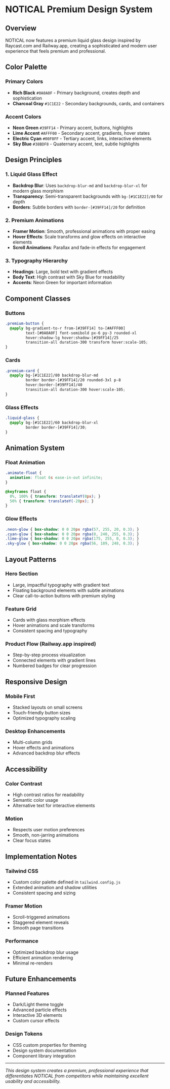 # NOTICAL Premium Design System

## Overview
NOTICAL now features a premium liquid glass design inspired by Raycast.com and Railway.app, creating a sophisticated and modern user experience that feels premium and professional.

## Color Palette

### Primary Colors
- **Rich Black** `#0A0A0F` - Primary background, creates depth and sophistication
- **Charcoal Gray** `#1C1E22` - Secondary backgrounds, cards, and containers

### Accent Colors
- **Neon Green** `#39FF14` - Primary accent, buttons, highlights
- **Lime Accent** `#AFFF00` - Secondary accent, gradients, hover states
- **Electric Cyan** `#00F0FF` - Tertiary accent, links, interactive elements
- **Sky Blue** `#38BDF8` - Quaternary accent, text, subtle highlights

## Design Principles

### 1. Liquid Glass Effect
- **Backdrop Blur**: Uses `backdrop-blur-md` and `backdrop-blur-xl` for modern glass morphism
- **Transparency**: Semi-transparent backgrounds with `bg-[#1C1E22]/80` for depth
- **Borders**: Subtle borders with `border-[#39FF14]/20` for definition

### 2. Premium Animations
- **Framer Motion**: Smooth, professional animations with proper easing
- **Hover Effects**: Scale transforms and glow effects on interactive elements
- **Scroll Animations**: Parallax and fade-in effects for engagement

### 3. Typography Hierarchy
- **Headings**: Large, bold text with gradient effects
- **Body Text**: High contrast with Sky Blue for readability
- **Accents**: Neon Green for important information

## Component Classes

### Buttons
```css
.premium-button {
  @apply bg-gradient-to-r from-[#39FF14] to-[#AFFF00] 
         text-[#0A0A0F] font-semibold px-6 py-3 rounded-xl 
         hover:shadow-lg hover:shadow-[#39FF14]/25 
         transition-all duration-300 transform hover:scale-105;
}
```

### Cards
```css
.premium-card {
  @apply bg-[#1C1E22]/80 backdrop-blur-md 
         border border-[#39FF14]/20 rounded-3xl p-8 
         hover:border-[#39FF14]/40 
         transition-all duration-300 hover:scale-105;
}
```

### Glass Effects
```css
.liquid-glass {
  @apply bg-[#1C1E22]/60 backdrop-blur-xl 
         border border-[#39FF14]/30;
}
```

## Animation System

### Float Animation
```css
.animate-float {
  animation: float 6s ease-in-out infinite;
}

@keyframes float {
  0%, 100% { transform: translateY(0px); }
  50% { transform: translateY(-20px); }
}
```

### Glow Effects
```css
.neon-glow { box-shadow: 0 0 20px rgba(57, 255, 20, 0.3); }
.cyan-glow { box-shadow: 0 0 20px rgba(0, 240, 255, 0.3); }
.lime-glow { box-shadow: 0 0 20px rgba(175, 255, 0, 0.3); }
.sky-glow { box-shadow: 0 0 20px rgba(56, 189, 248, 0.3); }
```

## Layout Patterns

### Hero Section
- Large, impactful typography with gradient text
- Floating background elements with subtle animations
- Clear call-to-action buttons with premium styling

### Feature Grid
- Cards with glass morphism effects
- Hover animations and scale transforms
- Consistent spacing and typography

### Product Flow (Railway.app inspired)
- Step-by-step process visualization
- Connected elements with gradient lines
- Numbered badges for clear progression

## Responsive Design

### Mobile First
- Stacked layouts on small screens
- Touch-friendly button sizes
- Optimized typography scaling

### Desktop Enhancements
- Multi-column grids
- Hover effects and animations
- Advanced backdrop blur effects

## Accessibility

### Color Contrast
- High contrast ratios for readability
- Semantic color usage
- Alternative text for interactive elements

### Motion
- Respects user motion preferences
- Smooth, non-jarring animations
- Clear focus states

## Implementation Notes

### Tailwind CSS
- Custom color palette defined in `tailwind.config.js`
- Extended animation and shadow utilities
- Consistent spacing and sizing

### Framer Motion
- Scroll-triggered animations
- Staggered element reveals
- Smooth page transitions

### Performance
- Optimized backdrop blur usage
- Efficient animation rendering
- Minimal re-renders

## Future Enhancements

### Planned Features
- Dark/Light theme toggle
- Advanced particle effects
- Interactive 3D elements
- Custom cursor effects

### Design Tokens
- CSS custom properties for theming
- Design system documentation
- Component library integration

---

*This design system creates a premium, professional experience that differentiates NOTICAL from competitors while maintaining excellent usability and accessibility.*
